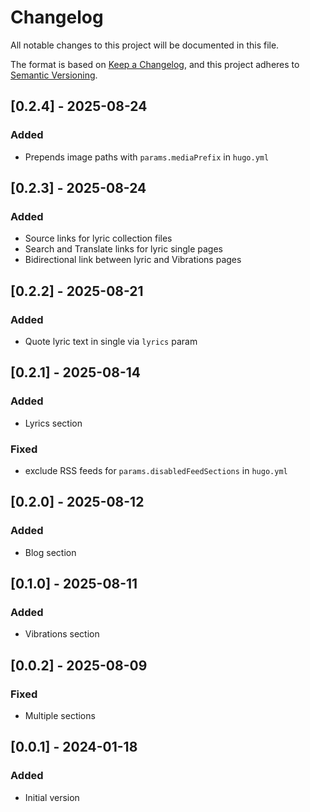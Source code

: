 # Changelog

All notable changes to this project will be documented in this file.

The format is based on [Keep a Changelog](https://keepachangelog.com/en/1.0.0/),
and this project adheres to [Semantic Versioning](https://semver.org/spec/v2.0.0.html).

## [0.2.4] - 2025-08-24

### Added
- Prepends image paths with `params.mediaPrefix` in `hugo.yml`

## [0.2.3] - 2025-08-24

### Added
- Source links for lyric collection files
- Search and Translate links for lyric single pages
- Bidirectional link between lyric and Vibrations pages

## [0.2.2] - 2025-08-21

### Added
- Quote lyric text in single via `lyrics` param

## [0.2.1] - 2025-08-14

### Added
- Lyrics section

### Fixed
- exclude RSS feeds for `params.disabledFeedSections` in `hugo.yml`

## [0.2.0] - 2025-08-12

### Added
- Blog section

## [0.1.0] - 2025-08-11

### Added
- Vibrations section

## [0.0.2] - 2025-08-09

### Fixed
- Multiple sections

## [0.0.1] - 2024-01-18

### Added
- Initial version
